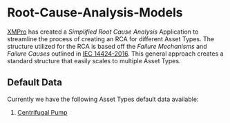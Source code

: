 # Root-Cause-Analysis-Models

[XMPro](https://xmpro.com/) has created a *Simplified Root Cause Analysis* Application to streamline the process of creating an RCA for different Asset Types.
The structure utilized for the RCA is based off the *Failure Mechanisms* and *Failure Causes* outlined in  [IEC 14424-2016](https://www.iso.org/standard/64076.html).
This general approach creates a standard structure that easily scales to multiple Asset Types.

## Default Data

Currently we have the following Asset Types default data available:

1. <a>  [Centrifugal Pump](https://github.com/XMPro/Root-Cause-Analysis-Models/blob/2174d1e1f2cb415ab9f0541c5f311ff494d7200b/Asset%20Models/Centrifugal%20Pump.md)